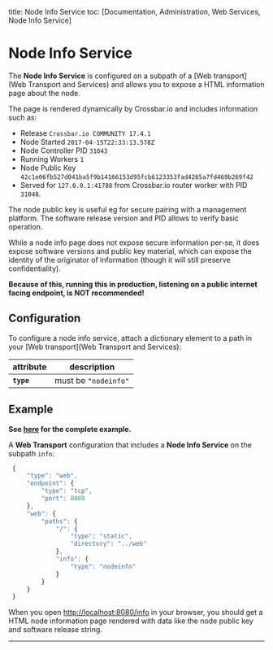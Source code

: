 title: Node Info Service
toc: [Documentation, Administration, Web Services, Node Info Service]

# Node Info Service

The **Node Info Service** is configured on a subpath of a [Web transport](Web Transport and Services) and allows you to expose a HTML information page about the node.

The page is rendered dynamically by Crossbar.io and includes information such as:

* Release `Crossbar.io COMMUNITY 17.4.1`
* Node Started `2017-04-15T22:33:13.578Z`
* Node Controller PID `31043`
* Running Workers `1`
* Node Public Key `42c1e06fb527d041ba5f9b14166153d95fcb6123353fad4265a7fd469b269f42`
* Served for `127.0.0.1:41788` from Crossbar.io router worker with PID `31048`.

The node public key is useful eg for secure pairing with a management platform. The software release version and PID allows to verify basic operation.

While a node info page does not expose secure information per-se, it does expose software versions and public key material, which can expose the identity of the originator of information (though it will still preserve confidentiality).

**Because of this, running this in production, listening on a public internet facing endpoint, is NOT recommended!**

## Configuration

To configure a node info service, attach a dictionary element to a path in your [Web transport](Web Transport and Services):

attribute | description
---|---
**`type`** | must be `"nodeinfo"`

## Example

**See [here](https://github.com/crossbario/crossbar-examples/tree/master/nodeinfo) for the complete example.**

A **Web Transport** configuration that includes a **Node Info Service** on the subpath `info`:

```javascript
 {
     "type": "web",
     "endpoint": {
         "type": "tcp",
         "port": 8080
     },
     "web": {
         "paths": {
             "/": {
                 "type": "static",
                 "directory": "../web"
             },
             "info": {
                 "type": "nodeinfo"
             }
         }
     }
 }
```

When you open [http://localhost:8080/info](http://localhost:8080/info) in your browser, you should get a HTML node information page rendered with data like the node public key and software release string.

---
